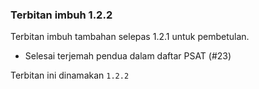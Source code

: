 ---
---

### Terbitan imbuh 1.2.2

Terbitan imbuh tambahan selepas 1.2.1 untuk pembetulan.

* Selesai terjemah pendua dalam daftar PSAT (#23)

Terbitan ini dinamakan `1.2.2`
